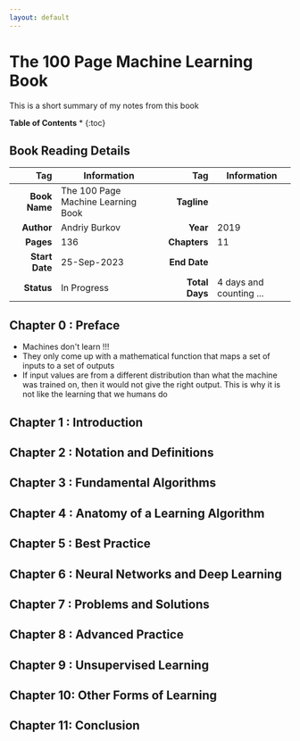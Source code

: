 ```yaml
---
layout: default
---
```


# The 100 Page Machine Learning Book

This is a short summary of my notes from this book


**Table of Contents**
* 
{:toc}

## Book Reading Details

|Tag|Information|Tag|Information|
|--:|--|--:|--|
| **Book Name**   | The 100 Page Machine Learning Book  | **Tagline**     | |
| **Author**      | Andriy Burkov                      | **Year**        | 2019                                |
| **Pages**       | 136                                 | **Chapters**    | 11                                  |
| **Start Date**  | 25-Sep-2023                         | **End Date**    |                                     |
| **Status** | In Progress | **Total Days**  | 4 days and counting ...           |

## Chapter 0 : Preface
- Machines don't learn !!!
- They only come up with a mathematical function that maps a set of inputs
  to a set of outputs
- If input values are from a different distribution than what the machine
  was trained on, then it would not give the right output. This is why it
  is not like the learning that we humans do

## Chapter 1 : Introduction

## Chapter 2 : Notation and Definitions

## Chapter 3 : Fundamental Algorithms

## Chapter 4 : Anatomy of a Learning Algorithm

## Chapter 5 : Best Practice

## Chapter 6 : Neural Networks and Deep Learning

## Chapter 7 : Problems and Solutions

## Chapter 8 : Advanced Practice

## Chapter 9 : Unsupervised Learning

## Chapter 10: Other Forms of Learning

## Chapter 11: Conclusion
